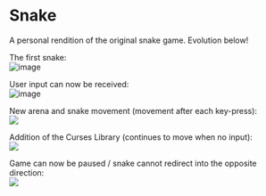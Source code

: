 # Snake
A personal rendition of the original snake game. Evolution below!

The first snake:  
  ![image](https://user-images.githubusercontent.com/56971161/115440100-39c7f600-a1c4-11eb-8ef0-8f3e4b17caba.png)  
  
User input can now be received:  
  ![image](https://user-images.githubusercontent.com/56971161/116749477-dacd6280-a9b5-11eb-949f-b446b3255688.png)  
  
New arena and snake movement (movement after each key-press):  
  ![](https://i.gyazo.com/257cd6934a3d632a93a4aea25b93013d.gif)

Addition of the Curses Library (continues to move when no input):  
  ![](https://i.gyazo.com/aaf138ec6463615af6cb9418bf5bc426.gif)

Game can now be paused / snake cannot redirect into the opposite direction:  
  ![](https://i.gyazo.com/c659a263532e68554ae4f5242f1330de.gif)
